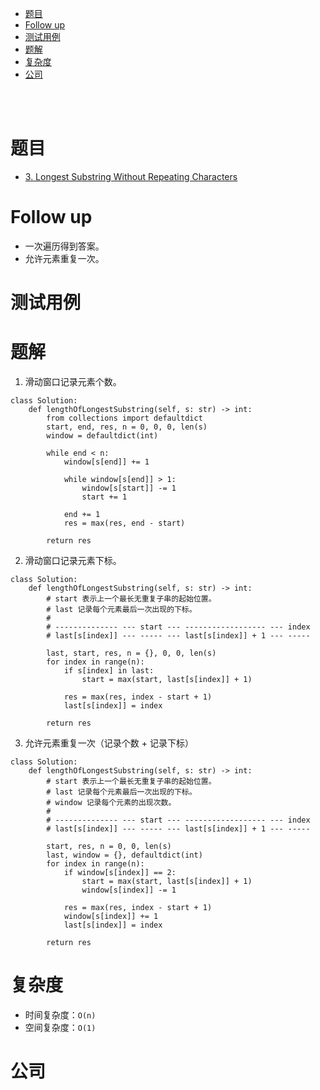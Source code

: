 - [题目](#题目)
- [Follow up](#follow-up)
- [测试用例](#测试用例)
- [题解](#题解)
- [复杂度](#复杂度)
- [公司](#公司)

</br></br>

# 题目
- [3. Longest Substring Without Repeating Characters](https://leetcode.com/problems/longest-substring-without-repeating-characters/)

# Follow up
- 一次遍历得到答案。
- 允许元素重复一次。

# 测试用例

# 题解
1. 滑动窗口记录元素个数。
```
class Solution:
    def lengthOfLongestSubstring(self, s: str) -> int:
        from collections import defaultdict
        start, end, res, n = 0, 0, 0, len(s)
        window = defaultdict(int)

        while end < n:
            window[s[end]] += 1

            while window[s[end]] > 1:
                window[s[start]] -= 1
                start += 1

            end += 1
            res = max(res, end - start)

        return res 
```
2. 滑动窗口记录元素下标。
```
class Solution:
    def lengthOfLongestSubstring(self, s: str) -> int:
        # start 表示上一个最长无重复子串的起始位置。
        # last 记录每个元素最后一次出现的下标。
        # 
        # -------------- --- start --- ------------------ --- index
        # last[s[index]] --- ----- --- last[s[index]] + 1 --- -----

        last, start, res, n = {}, 0, 0, len(s) 
        for index in range(n):
            if s[index] in last:
                start = max(start, last[s[index]] + 1)
            
            res = max(res, index - start + 1)
            last[s[index]] = index

        return res 
```
3. 允许元素重复一次（记录个数 + 记录下标）
```
class Solution:
    def lengthOfLongestSubstring(self, s: str) -> int:
        # start 表示上一个最长无重复子串的起始位置。
        # last 记录每个元素最后一次出现的下标。
        # window 记录每个元素的出现次数。
        # 
        # -------------- --- start --- ------------------ --- index
        # last[s[index]] --- ----- --- last[s[index]] + 1 --- -----

        start, res, n = 0, 0, len(s) 
        last, window = {}, defaultdict(int)
        for index in range(n):
            if window[s[index]] == 2:
                start = max(start, last[s[index]] + 1)
                window[s[index]] -= 1
            
            res = max(res, index - start + 1)
            window[s[index]] += 1
            last[s[index]] = index

        return res 
```

# 复杂度
- 时间复杂度：`O(n)`
- 空间复杂度：`O(1)`

# 公司